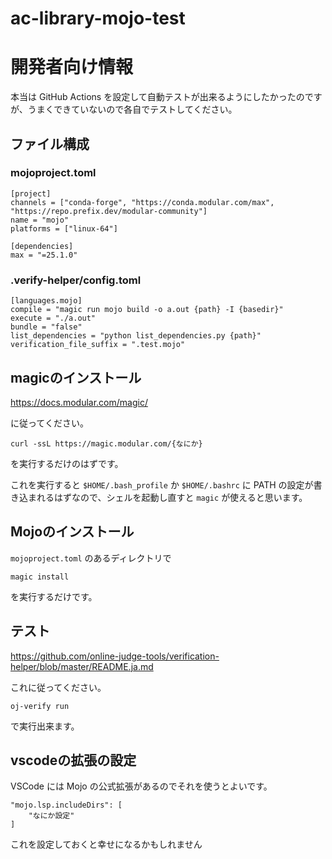 # ac-library-mojo-test



# 開発者向け情報

本当は GitHub Actions を設定して自動テストが出来るようにしたかったのですが、うまくできていないので各自でテストしてください。

## ファイル構成

### mojoproject.toml

```
[project]
channels = ["conda-forge", "https://conda.modular.com/max", "https://repo.prefix.dev/modular-community"]
name = "mojo"
platforms = ["linux-64"]

[dependencies]
max = "=25.1.0"

```

### .verify-helper/config.toml

```
[languages.mojo]
compile = "magic run mojo build -o a.out {path} -I {basedir}"
execute = "./a.out"
bundle = "false"
list_dependencies = "python list_dependencies.py {path}"
verification_file_suffix = ".test.mojo"

```

## magicのインストール

https://docs.modular.com/magic/

に従ってください。

```
curl -ssL https://magic.modular.com/{なにか}
```

を実行するだけのはずです。

これを実行すると `$HOME/.bash_profile` か `$HOME/.bashrc` に PATH の設定が書き込まれるはずなので、シェルを起動し直すと `magic` が使えると思います。

## Mojoのインストール

`mojoproject.toml` のあるディレクトリで

```
magic install
```

を実行するだけです。

## テスト

https://github.com/online-judge-tools/verification-helper/blob/master/README.ja.md

これに従ってください。

```
oj-verify run
```

で実行出来ます。

## vscodeの拡張の設定

VSCode には Mojo の公式拡張があるのでそれを使うとよいです。

```
"mojo.lsp.includeDirs": [
    "なにか設定"
]
```

これを設定しておくと幸せになるかもしれません
